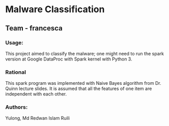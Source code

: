 # Malware Classification
## Team - francesca
### Usage:
This project aimed to classify the malware; 
one might need to run the spark version at Google DataProc with Spark kernel with Python 3.

### Rational
This spark program was implemented with Naive Bayes algorithm from Dr. Quinn lecture slides.
It is assumed that all the features of one item are independent with each other.

### Authors:
Yulong,
Md Redwan Islam
Ruili




